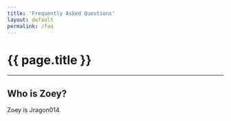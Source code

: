 ```yaml
---
title: 'Frequently Asked Questions'
layout: default
permalink: /faq
---
```


# {{ page.title }}

<hr>

## Who is Zoey?
Zoey is Jragon014.
